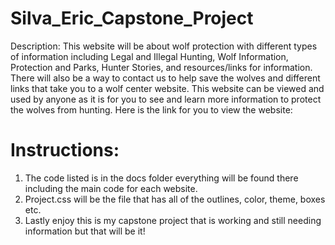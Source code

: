 # Silva_Eric_Capstone_Project

Description: This website will be about wolf protection with different types of information including
Legal and Illegal Hunting, Wolf Information, Protection and Parks, Hunter Stories, and resources/links for information. 
There will also be a way to contact us to help save the wolves and different links that take you to a wolf center website.
This website can be viewed and used by anyone as it is for you to see and learn more information to protect the wolves from hunting. 
Here is the link for you to view the website: 
# Instructions: 
1. The code listed is in the docs folder everything will be found there including the main code for each website.
2. Project.css will be the file that has all of the outlines, color, theme, boxes etc.
3. Lastly enjoy this is my capstone project that is working and still needing information but that will be it!
